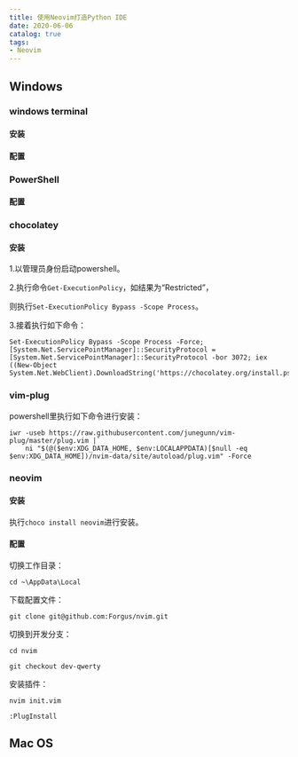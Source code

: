 ```yaml
---
title: 使用Neovim打造Python IDE
date: 2020-06-06
catalog: true
tags:
- Neovim
---
```


## Windows

### windows terminal

#### 安装

#### 配置

### PowerShell

#### 配置

### chocolatey

#### 安装

1.以管理员身份启动powershell。

2.执行命令`Get-ExecutionPolicy`，如结果为“Restricted”，

则执行`Set-ExecutionPolicy Bypass -Scope Process`。

3.接着执行如下命令：

```shell
Set-ExecutionPolicy Bypass -Scope Process -Force; [System.Net.ServicePointManager]::SecurityProtocol = [System.Net.ServicePointManager]::SecurityProtocol -bor 3072; iex ((New-Object System.Net.WebClient).DownloadString('https://chocolatey.org/install.ps1'))
```

### vim-plug

powershell里执行如下命令进行安装：

```shell
iwr -useb https://raw.githubusercontent.com/junegunn/vim-plug/master/plug.vim |`
    ni "$(@($env:XDG_DATA_HOME, $env:LOCALAPPDATA)[$null -eq $env:XDG_DATA_HOME])/nvim-data/site/autoload/plug.vim" -Force
```

### neovim

#### 安装

执行`choco install neovim`进行安装。

#### 配置

切换工作目录：

`cd ~\AppData\Local`

下载配置文件：

`git clone git@github.com:Forgus/nvim.git`

切换到开发分支：

`cd nvim`

`git checkout dev-qwerty`

安装插件：

`nvim init.vim`

`:PlugInstall`

## Mac OS